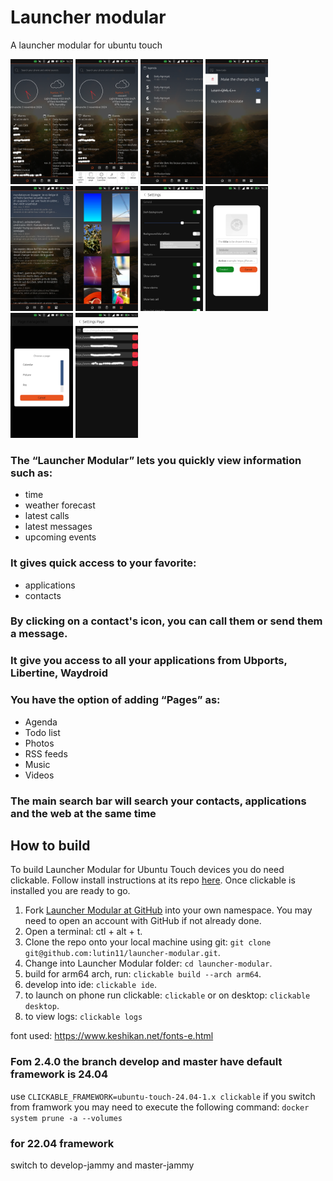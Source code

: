 # Launcher modular

A launcher modular for ubuntu touch

<p float="left">
  <img src="/assets/samples/Home_Page.png" width="100" alt="Main page"/>
  <img src="/assets/samples/Home_Page_Toolbar.png" width="100" alt="Main page toolbar"/> 
  <img src="/assets/samples/Calendar_Page.png" width="100" alt="Calendar page"/>
  <img src="assets/samples/TODO_Page.png" width="100" alt="Page note"/>
  <img src="assets/samples/RSS_Page.png" width="100" alt="RSS note"/>
  <img src="assets/samples/Picture_Page.png" width="100" alt="Picture page"/>
  <img src="assets/samples/Global_Settings.png" width="100" alt="Global settings"/>
  <img src="assets/samples/Add_Icon.png" width="100" alt="Add icon"/>
  <img src="assets/samples/Add_Page.png" width="100" alt="Add page"/>
  <img src="assets/samples/RSS_Setings.png" width="100" alt="RSS setings"/>
</p>

### The “Launcher Modular” lets you quickly view information such as:
- time
- weather forecast
- latest calls
- latest messages
- upcoming events

### It gives quick access to your favorite:
- applications
- contacts

### By clicking on a contact's icon, you can call them or send them a message.

### It give you access to all your applications from Ubports, Libertine, Waydroid

### You have the option of adding “Pages” as:
- Agenda
- Todo list
- Photos
- RSS feeds
- Music
- Videos

### The main search bar will search your contacts, applications and the web at the same time

## How to build

To build Launcher Modular for Ubuntu Touch devices you do need clickable. Follow install instructions at its repo [here](https://gitlab.com/clickable/clickable).
Once clickable is installed you are ready to go.

1. Fork [Launcher Modular at GitHub](https://github.com/lutin11/launcher-modular) into your own namespace. You may need to open an account with GitHub if not already done.
2. Open a terminal: ctl + alt + t.
3. Clone the repo onto your local machine using git: `git clone git@github.com:lutin11/launcher-modular.git`.
4. Change into Launcher Modular folder: `cd launcher-modular`.
5. build for arm64 arch, run: `clickable build --arch arm64`.
6. develop into ide: `clickable ide`.
7. to launch on phone run clickable: `clickable` or on desktop: `clickable desktop`.
8. to view logs: `clickable logs`

font used: https://www.keshikan.net/fonts-e.html

### Fom 2.4.0 the branch develop and master have default framework is 24.04
use `CLICKABLE_FRAMEWORK=ubuntu-touch-24.04-1.x clickable`
if you switch from framwork you may need to execute the following command:
`docker system prune -a --volumes`

### for 22.04 framework 
switch to develop-jammy and master-jammy



